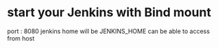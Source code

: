 # start your Jenkins with Bind mount
port : 8080
jenkins home will be JENKINS_HOME
can be able to access from host
